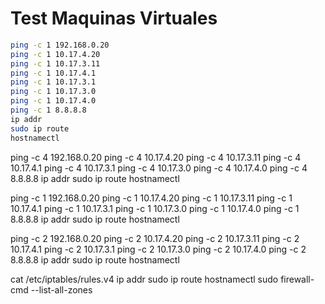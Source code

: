 

# Test Maquinas Virtuales

```bash
ping -c 1 192.168.0.20
ping -c 1 10.17.4.20
ping -c 1 10.17.3.11
ping -c 1 10.17.4.1
ping -c 1 10.17.3.1
ping -c 1 10.17.3.0
ping -c 1 10.17.4.0
ping -c 1 8.8.8.8
ip addr
sudo ip route
hostnamectl
```



ping -c 4 192.168.0.20
ping -c 4 10.17.4.20
ping -c 4 10.17.3.11
ping -c 4 10.17.4.1
ping -c 4 10.17.3.1
ping -c 4 10.17.3.0
ping -c 4 10.17.4.0
ping -c 4 8.8.8.8
ip addr
sudo ip route
hostnamectl



ping -c 1 192.168.0.20
ping -c 1 10.17.4.20
ping -c 1 10.17.3.11
ping -c 1 10.17.4.1
ping -c 1 10.17.3.1
ping -c 1 10.17.3.0
ping -c 1 10.17.4.0
ping -c 1 8.8.8.8
ip addr
sudo ip route
hostnamectl


ping -c 2 192.168.0.20
ping -c 2 10.17.4.20
ping -c 2 10.17.3.11
ping -c 2 10.17.4.1
ping -c 2 10.17.3.1
ping -c 2 10.17.3.0
ping -c 2 10.17.4.0
ping -c 2 8.8.8.8
ip addr
sudo ip route
hostnamectl





cat /etc/iptables/rules.v4
ip addr
sudo ip route
hostnamectl
sudo firewall-cmd --list-all-zones




